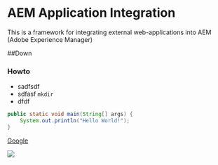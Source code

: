 # AEM Application Integration

This is a framework for  integrating external web-applications into AEM (Adobe Experience Manager)


##Down

### Howto

- sadfsdf
- sdfasf `mkdir`
- dfdf

```java
public static void main(String[] args) {
    System.out.println("Hello World!");
}
```


[Google](http://www.google.de)

<img src="http://www.alexanderberndt.com/img/Foto_3228_6x6_sw.jpg">
